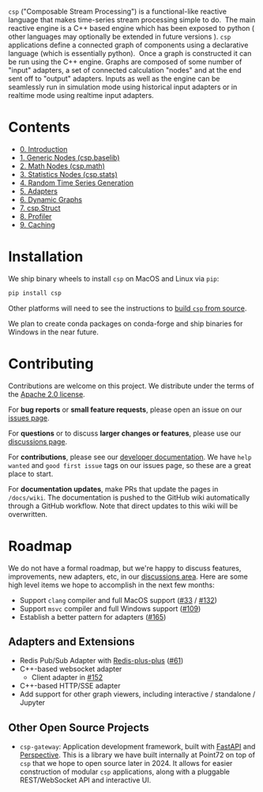 `csp` ("Composable Stream Processing") is a functional-like reactive
language that makes time-series stream processing simple to do.  The
main reactive engine is a C++ based engine which has been exposed to
python ( other languages may optionally be extended in future versions
). `csp` applications define a connected graph of components using a
declarative language (which is essentially python).  Once a graph is
constructed it can be run using the C++ engine. Graphs are composed of
some number of "input" adapters, a set of connected calculation "nodes"
and at the end sent off to "output" adapters. Inputs as well as the
engine can be seamlessly run in simulation mode using historical input
adapters or in realtime mode using realtime input adapters.

# Contents

- [0. Introduction](https://github.com/Point72/csp/wiki/0.-Introduction)
- [1. Generic Nodes (csp.baselib)](<https://github.com/Point72/csp/wiki/1.-Generic-Nodes-(csp.baselib)>)
- [2. Math Nodes (csp.math)](<https://github.com/Point72/csp/wiki/2.-Math-Nodes-(csp.math)>)
- [3. Statistics Nodes (csp.stats)](<https://github.com/Point72/csp/wiki/3.-Statistics-Nodes-(csp.stats)>)
- [4. Random Time Series Generation](<https://github.com/Point72/csp/wiki/4.-Random-Time-Series-Generation-(csp.random)>)
- [5. Adapters](https://github.com/Point72/csp/wiki/5.-Adapters)
- [6. Dynamic Graphs](https://github.com/Point72/csp/wiki/6.-Dynamic-Graphs)
- [7. csp.Struct](https://github.com/Point72/csp/wiki/7.-csp.Struct)
- [8. Profiler](https://github.com/Point72/csp/wiki/8.-Profiler)
- [9. Caching](https://github.com/Point72/csp/wiki/9.-Caching)

# Installation

We ship binary wheels to install `csp`  on MacOS and Linux via `pip`:

```bash
pip install csp
```

Other platforms will need to see the instructions to [build `csp` from
source](https://github.com/Point72/csp/wiki/98.-Building-From-Source).

We plan to create conda packages on conda-forge and ship binaries for Windows in
the near future.

# Contributing

Contributions are welcome on this project. We distribute under the terms of the [Apache 2.0 license](https://github.com/Point72/csp/blob/main/LICENSE).

For **bug reports** or **small feature requests**, please open an issue on our [issues page](https://github.com/Point72/csp/issues).

For **questions** or to discuss **larger changes or features**, please use our [discussions page](https://github.com/Point72/csp/discussions).

For **contributions**, please see our [developer documentation](https://github.com/Point72/csp/wiki/99.-Developer). We have `help wanted` and `good first issue` tags on our issues page, so these are a great place to start.

For **documentation updates**, make PRs that update the pages in `/docs/wiki`. The documentation is pushed to the GitHub wiki automatically through a GitHub workflow. Note that direct updates to this wiki will be overwritten.

# Roadmap

We do not have a formal roadmap, but we're happy to discuss features, improvements, new adapters, etc, in our [discussions area](https://github.com/Point72/csp/discussions). Here are some high level items we hope to accomplish in the next few months:

- Support `clang` compiler and full MacOS support ([#33](https://github.com/Point72/csp/issues/33) / [#132](https://github.com/Point72/csp/pull/132))
- Support `msvc` compiler and full Windows support ([#109](https://github.com/Point72/csp/issues/109))
- Establish a better pattern for adapters ([#165](https://github.com/Point72/csp/discussions/165))

## Adapters and Extensions

- Redis Pub/Sub Adapter with [Redis-plus-plus](https://github.com/sewenew/redis-plus-plus) ([#61](https://github.com/Point72/csp/issues/61))
- C++-based websocket adapter
  - Client adapter in [#152](https://github.com/Point72/csp/pull/152)
- C++-based HTTP/SSE adapter
- Add support for other graph viewers, including interactive / standalone / Jupyter

## Other Open Source Projects

- `csp-gateway`: Application development framework, built with [FastAPI](https://fastapi.tiangolo.com) and [Perspective](https://github.com/finos/perspective). This is a library we have built internally at Point72 on top of `csp` that we hope to open source later in 2024. It allows for easier construction of modular `csp` applications, along with a pluggable REST/WebSocket API and interactive UI.
